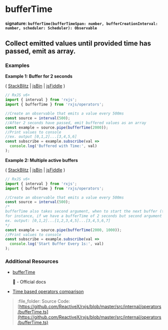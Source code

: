 # bufferTime

#### signature: `bufferTime(bufferTimeSpan: number, bufferCreationInterval: number, scheduler: Scheduler): Observable`

## Collect emitted values until provided time has passed, emit as array.

### Examples

**Example 1: Buffer for 2 seconds**

\( [StackBlitz](https://stackblitz.com/edit/typescript-haqxd1?file=index.ts&devtoolsheight=50) \| [jsBin](http://jsbin.com/bafakiyife/1/edit?js,console) \| [jsFiddle](https://jsfiddle.net/btroncone/vx7vwg01/) \)

```javascript
// RxJS v6+
import { interval } from 'rxjs';
import { bufferTime } from 'rxjs/operators';

//Create an observable that emits a value every 500ms
const source = interval(500);
//After 2 seconds have passed, emit buffered values as an array
const example = source.pipe(bufferTime(2000));
//Print values to console
//ex. output [0,1,2]...[3,4,5,6]
const subscribe = example.subscribe(val =>
  console.log('Buffered with Time:', val)
);
```

**Example 2: Multiple active buffers**

\( [StackBlitz](https://stackblitz.com/edit/typescript-9blquz?file=index.ts&devtoolsheight=100) \| [jsBin](http://jsbin.com/tadiwiniri/1/edit?js,console) \| [jsFiddle](https://jsfiddle.net/btroncone/7k4ygj1x/) \)

```javascript
// RxJS v6+
import { interval } from 'rxjs';
import { bufferTime } from 'rxjs/operators';

//Create an observable that emits a value every 500ms
const source = interval(500);
/*
bufferTime also takes second argument, when to start the next buffer (time in ms)
for instance, if we have a bufferTime of 2 seconds but second argument (bufferCreationInterval) of 1 second:
ex. output: [0,1,2]...[1,2,3,4,5]...[3,4,5,6,7]
*/
const example = source.pipe(bufferTime(2000, 1000));
//Print values to console
const subscribe = example.subscribe(val =>
  console.log('Start Buffer Every 1s:', val)
);
```

### Additional Resources

* [bufferTime](https://rxjs.dev/api/operators/bufferTime)

  :newspaper: - Official docs

* [Time based operators comparison](../../concepts/time-based-operators-comparison.md)

> :file\_folder: Source Code: [https://github.com/ReactiveX/rxjs/blob/master/src/internal/operators/bufferTime.ts](https://github.com/ReactiveX/rxjs/blob/master/src/internal/operators/bufferTime.ts)

